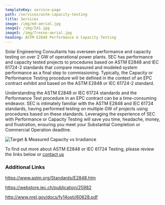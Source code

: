 ```yaml
---
templateKey: service-page
path: /services/astm-capacity-testing
title: Services
image: /img/md-aerial.jpg
image2: /img/IA1.jpg
image3: /img/fresno-aerial.jpg
heading: ASTM E2848 Performance & Capacity Testing
---
```


Solar Engineering Consultants has overseen performance and capacity testing on over 2 GW of
operational power plants. SEC has performance and capacity tested projects to procedures
based on ASTM E2848 and IEC 61724-2 standards that compare measured and modeled system
performance as a final step to commissioning. Typically, the Capacity or Performance Testing
procedure will be defined in the context of an EPC contract exhibit and based on the ASTM
E2848 or IEC 61724-2 standard.

Understanding the ASTM E2848 or IEC 61724 standards and the Performance Test procedure in
an EPC contract can be a time-consuming endeavor. SEC is intimately familiar with the ASTM
E2848 and IEC 61724 standards, having performed testing on multiple GW of projects using
procedures based on these standards. Leveraging the experience of SEC with Performance or
Capacity Testing will save you time, headache, money, and frustration, ensuring you meet your
Substantial Completion or Commercial Operation deadline.

![Target & Measured Capacity vs Irradiance](/img/astm-capacity-testing.png)

To find out more about ASTM E2848 or IEC 61724 Testing, please review the links below or
<a href="mailto:caleb@solarengineeringconsultants.com">contact us</a>

### Additional Links

https://www.astm.org/Standards/E2848.htm

https://webstore.iec.ch/publication/25982

http://www.nrel.gov/docs/fy14osti/60628.pdf
